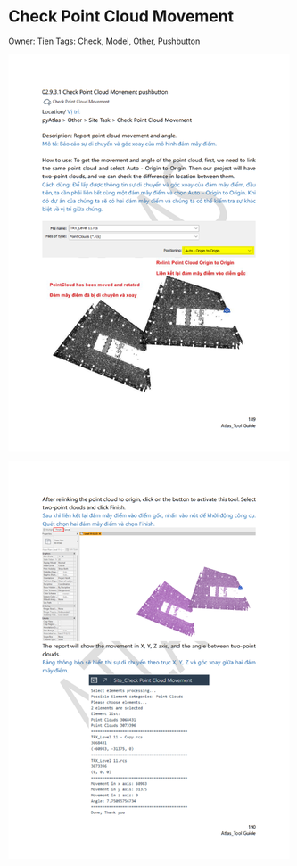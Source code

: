 # Check Point Cloud Movement

Owner: Tien
Tags: Check, Model, Other, Pushbutton

![Untitled](Check%20Point%20Cloud%20Movement%2020617ead06cb418d970070f643883948/Untitled.png)

![Untitled](Check%20Point%20Cloud%20Movement%2020617ead06cb418d970070f643883948/Untitled%201.png)